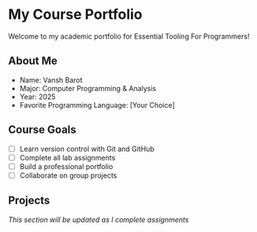 # My Course Portfolio

Welcome to my academic portfolio for Essential Tooling For Programmers!

## About Me
- Name: Vansh Barot
- Major: Computer Programming & Analysis
- Year: 2025
- Favorite Programming Language: [Your Choice]

## Course Goals
- [ ] Learn version control with Git and GitHub
- [ ] Complete all lab assignments
- [ ] Build a professional portfolio
- [ ] Collaborate on group projects

## Projects
*This section will be updated as I complete assignments*
